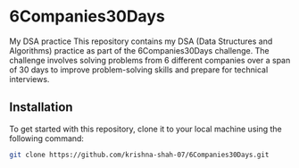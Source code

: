 # 6Companies30Days

My DSA practice
This repository contains my DSA (Data Structures and Algorithms) practice as part of the 6Companies30Days challenge. The challenge involves solving problems from 6 different companies over a span of 30 days to improve problem-solving skills and prepare for technical interviews.

## Installation
To get started with this repository, clone it to your local machine using the following command:
```sh
git clone https://github.com/krishna-shah-07/6Companies30Days.git
